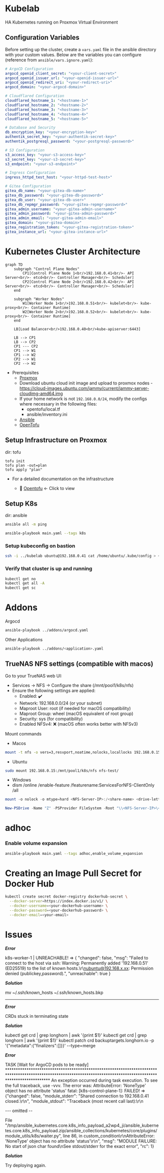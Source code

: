 # Kubelab
HA Kubernetes running on Proxmox Virtual Environment

## Configuration Variables
Before setting up the cluster, create a `vars.yaml` file in the ansible directory with your custom values. Below are the variables you can configure (reference from `ansible/vars.ignore.yaml`):

```yaml
# ArgoCD Configuration
argocd_openid_client_secret: "<your-client-secret>"
argocd_openid_issuer_url: "<your-openid-issuer-url>"
argocd_openid_redirect_uri: "<your-redirect-uri>"
argocd_domain: "<your-argocd-domain>"

# Cloudflared Configuration
cloudflared_hostname_1: "<hostname-1>"
cloudflared_hostname_2: "<hostname-2>"
cloudflared_hostname_3: "<hostname-3>"
cloudflared_hostname_4: "<hostname-4>"
cloudflared_hostname_5: "<hostname-5>"

# Database and Security
db_encryption_key: "<your-encryption-key>"
authentik_secret_key: "<your-authentik-secret-key>"
authentik_postgresql_password: "<your-postgresql-password>"

# S3 Configuration
s3_access_key: "<your-s3-access-key>"
s3_secret_key: "<your-s3-secret-key>"
s3_endpoint: "<your-s3-endpoint>"

# Ingress Configuration
ingress_httpd_test_host: "<your-httpd-test-host>"

# Gitea Configuration
gitea_db_name: "<your-gitea-db-name>"
gitea_db_password: "<your-gitea-db-password>"
gitea_db_user: "<your-gitea-db-user>"
gitea_db_repmgr_password: "<your-gitea-repmgr-password>"
gitea_admin_username: "<your-gitea-admin-username>"
gitea_admin_password: "<your-gitea-admin-password>"
gitea_admin_email: "<your-gitea-admin-email>"
gitea_domain: "<your-gitea-domain>"
gitea_registration_token: "<your-gitea-registration-token>"
gitea_instance_url: "<your-gitea-instance-url>"
```

# Kubernetes Cluster Architecture

```mermaid
graph TD
    subgraph "Control Plane Nodes"
        CP1[Control Plane Node 1<br/>192.168.0.41<br/>- API Server<br/>- etcd<br/>- Controller Manager<br/>- Scheduler]
        CP2[Control Plane Node 2<br/>192.168.0.42<br/>- API Server<br/>- etcd<br/>- Controller Manager<br/>- Scheduler]
    end

    subgraph "Worker Nodes"
        W1[Worker Node 1<br/>192.168.0.51<br/>- kubelet<br/>- kube-proxy<br/>- Container Runtime]
        W2[Worker Node 2<br/>192.168.0.52<br/>- kubelet<br/>- kube-proxy<br/>- Container Runtime]
    end

    LB[Load Balancer<br/>192.168.0.40<br/>kube-apiserver:6443]

    LB --> CP1
    LB --> CP2
    CP1 --- CP2
    CP1 --> W1
    CP1 --> W2
    CP2 --> W1
    CP2 --> W2

```

- Prerequisites
  - [Proxmox](https://www.proxmox.com/en/products/proxmox-virtual-environment/get-started)
  - Download ubuntu cloud init image and upload to proxmox nodes - https://cloud-images.ubuntu.com/jammy/current/jammy-server-cloudimg-amd64.img
  - If your home network is not `192.168.0.0/24`, modify the configs where necessary in the following files:
    - opentofu/local.tf
    - ansible/inventory.ini
  - [Ansible](https://docs.ansible.com/)
  - [OpenTofu](https://opentofu.org/docs/intro/install/)
## Setup Infrastructure on Proxmox
dir: tofu
```
tofu init
tofu plan -out=plan
tofu apply "plan"
```
- For a detailed documentation on the infrastructure

   - 📁 [Opentofu](./opentofu/README.MD) ← Click to view
## Setup K8s
dir: ansible
```bash
ansible all -m ping
```
```bash
ansible-playbook main.yaml --tags k8s
```
###  Setup kubeconfig on bastion
```bash
ssh -i ../kubelab ubuntu@192.168.0.41 cat /home/ubuntu/.kube/config > ~/.kube/config
```

### Verify that cluster is up and running
```bash
kubectl get no
kubectl get all -A
kubectl get sc
```

# Addons
 Argocd
```bash
ansible-playbook ../addons/argocd.yaml
```
Other Applications
```bash
ansible-playbook ../addons/<application>.yaml
```
## TrueNAS NFS settings (compatible with macos)

Go to your TrueNAS web UI:

- Services → NFS → Configure the share (/mnt/pool1/k8s/nfs)
- Ensure the following settings are applied:
   - Enabled: ✔️
   - Network: 192.168.0.0/24 (or your subnet)
   - Maproot User: root (if needed for macOS compatibility)
   - Maproot Group: wheel (macOS equivalent of root group)
   - Security: sys (for compatibility)
   - Enabled NFSv4: ❌ (macOS often works better with NFSv3)

Mount commands
- Macos

```bash
mount -t nfs -o vers=3,resvport,noatime,nolocks,locallocks 192.168.0.15:/mnt/pool1/k8s/nfs ~/nfs-test
```
- Ubuntu

```bash
sudo mount 192.168.0.15:/mnt/pool1/k8s/nfs nfs-test/
```
-  Windows
  - dism /online /enable-feature /featurename:ServicesForNFS-ClientOnly /all
```powershell
mount -o nolock -o mtype=hard <NFS-Server-IP>:/<share-name> <drive-letter>:
```
```powershell
New-PSDrive -Name "Z" -PSProvider FileSystem -Root "\\<NFS-Server-IP>\<share-name>" -Persist
```
# adhoc
### Enable volume expansion
```bash
ansible-playbook main.yaml --tags adhoc,enable_volume_expansion
```
# Creating an Image Pull Secret for Docker Hub
```bash
kubectl create secret docker-registry dockerhub-secret \
  --docker-server=https://index.docker.io/v1/ \
  --docker-username=<your-dockerhub-username> \
  --docker-password=<your-dockerhub-password> \
  --docker-email=<your-email>
```
# Issues
***Error***

k8s-worker-1 | UNREACHABLE! => {
    "changed": false,
    "msg": "Failed to connect to the host via ssh: Warning: Permanently added '192.168.0.51' (ED25519) to the list of known hosts.\r\nubuntu@192.168.x.xx: Permission denied (publickey,password).",
    "unreachable": true
}

***Solution***

mv  ~/.ssh/known_hosts  ~/.ssh/known_hosts.bkp

---

***Error***

CRDs stuck in terminating state

***Solution***

kubectl get crd | grep longhorn | awk '{print $1}'
kubectl get crd | grep longhorn | awk '{print $1}' 
kubectl patch crd backuptargets.longhorn.io -p '{"metadata":{"finalizers":[]}}' --type=merge


***Error***

TASK [Wait for ArgoCD pods to be ready] *******************************************************************************************************************************************************************
An exception occurred during task execution. To see the full traceback, use -vvv. The error was: AttributeError: 'NoneType' object has no attribute 'status'
fatal: [k8s-control-plane-1]: FAILED! => {"changed": false, "module_stderr": "Shared connection to 192.168.0.41 closed.\r\n", "module_stdout": "Traceback (most recent call last):\r\n

--- omitted --

 File \"/tmp/ansible_kubernetes.core.k8s_info_payload_a2wp4_ji/ansible_kubernetes.core.k8s_info_payload.zip/ansible_collections/kubernetes/core/plugins/module_utils/k8s/waiter.py\", line 86, in custom_condition\r\nAttributeError: 'NoneType' object has no attribute 'status'\r\n", "msg": "MODULE FAILURE: No start of json char found\nSee stdout/stderr for the exact error", "rc": 1}

***Solution***

Try deploying again.
